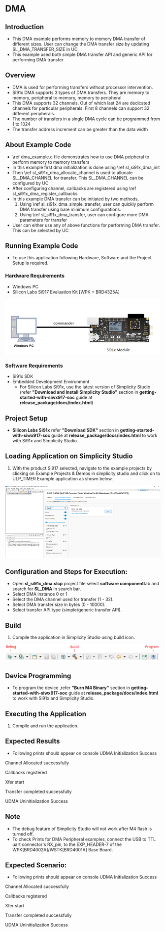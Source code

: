 # DMA

## Introduction

- This DMA example performs memory to memory DMA transfer of different sizes. User can change the DMA transfer size by updating SL_DMA_TRANSFER_SIZE in UC.
- This example used both simple DMA transfer API and generic API for performing DMA transfer

## Overview

- DMA is used for performing transfers without processor intervention.
- Si91x DMA supports 3 types of DMA transfers. They are memory to memory, peripheral to memory, memory to peripheral
- This DMA supports 32 channels. Out of which last 24 are dedicated channels for particular peripherals. First 8 channels can support 32 different peripherals.
- The number of transfers in a single DMA cycle can be programmed from 1 to 1024
- The transfer address increment can be greater than the data width

## About Example Code

- \ref dma_example.c file demonstrates how to use DMA peipheral to perform memory to memory transfers
- In this example first dma initialization is done using \ref sl_si91x_dma_init
- Then \ref sl_si91x_dma_allocate_channel is used to allocate SL_DMA_CHANNEL for transfer. This SL_DMA_CHANNEL can be configured
  by UC
- After configuring channel, callbacks are registered using \ref sl_si91x_dma_register_callbacks
- In this example DMA transfer can be initiated by two methods,
  1.  Using \ref sl_si91x_dma_simple_transfer, user can quickly perform DMA transfer using bare minimum configurations.
  2.  Using \ref sl_si91x_dma_transfer, user can configure more DMA parameters for transfer
- User can either use any of above functions for performing DMA transfer. This can be selected by UC

## Running Example Code

- To use this application following Hardware, Software and the Project Setup is required.

### Hardware Requirements

- Windows PC
- Silicon Labs Si917 Evaluation Kit [WPK + BRD4325A]

![Figure: Introduction](resources/readme/image503a.png)

### Software Requirements

- Si91x SDK
- Embedded Development Environment
  - For Silicon Labs Si91x, use the latest version of Simplicity Studio (refer **"Download and Install Simplicity Studio"** section in **getting-started-with-siwx917-soc** guide at **release_package/docs/index.html**)

## Project Setup

- **Silicon Labs Si91x** refer **"Download SDK"** section in **getting-started-with-siwx917-soc** guide at **release_package/docs/index.html** to work with Si91x and Simplicity Studio.

## Loading Application on Simplicity Studio

1. With the product Si917 selected, navigate to the example projects by clicking on Example Projects & Demos
   in simplicity studio and click on to ULP_TIMER Example application as shown below.

![Figure: Selecting Example project](resources/readme/image503b.png)

## Configuration and Steps for Execution:

- Open **sl_si91x_dma.slcp** project file select **software component**tab and search for **SL_DMA** in search bar.
- Select DMA instance 0 or 1
- Select the DMA channel used for transfer (1 - 32).
- Select DMA transfer size in bytes (0 - 10000).
- Select transfer API type (simple/generic transfer API).

## Build

1. Compile the application in Simplicity Studio using build icon.

![Figure: Build run and Debug](resources/readme/image503c.png)

## Device Programming

- To program the device ,refer **"Burn M4 Binary"** section in **getting-started-with-siwx917-soc** guide at **release_package/docs/index.html** to work with Si91x and Simplicity Studio.

## Executing the Application

1. Compile and run the application.

## Expected Results

- Following prints should appear on console
  UDMA Initialization Success

Channel Allocated successfully

Callbacks registered

Xfer start

Transfer completed successfully

UDMA Uninitialization Success

## Note

- The debug feature of Simplicity Studio will not work after M4 flash is turned off.
- To check Prints for DMA Peripheral examples, connect the USB to TTL uart connector's RX_pin, to the EXP_HEADER-7 of the WPK[BRD4002A]/WSTK[BRD4001A] Base Board.

## Expected Scenario:

- Following prints should appear on console
  UDMA Initialization Success

Channel Allocated successfully

Callbacks registered

Xfer start

Transfer completed successfully

UDMA Uninitialization Success
